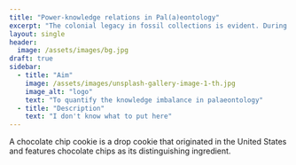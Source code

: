 ```yaml
---
title: "Power-knowledge relations in Pal(a)eontology"
excerpt: "The colonial legacy in fossil collections is evident. During colonial times, museums were used as repositories for many things, including fossils from conquered lands. The current state of the field has built on this legacy, with many paleontologists practicing 'parachute science', whereby Western researchers drop into developing country to collect fossil data without engaging local researchers or communities. This has led to a growing power and knowledge imbalance with regards to who gets to do research and where.  "
layout: single
header:
  image: /assets/images/bg.jpg
draft: true
sidebar:
  - title: "Aim"
    image: /assets/images/unsplash-gallery-image-1-th.jpg
    image_alt: "logo"
    text: "To quantify the knowledge imbalance in palaeontology"
  - title: "Description"
    text: "I don't know what to put here"
---
```


A chocolate chip cookie is a drop cookie that originated in the United States and features chocolate chips as its distinguishing ingredient.
